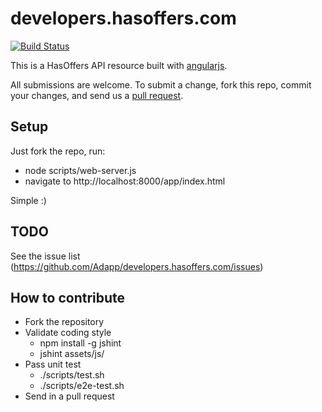 # developers.hasoffers.com

[![Build Status](https://travis-ci.org/Adapp/developers.hasoffers.com.png)](https://travis-ci.org/Adapp/developers.hasoffers.com)

This is a HasOffers API resource built with [angularjs][angularjs].

All submissions are welcome. To submit a change, fork this repo, commit your changes, and send us a [pull request](http://help.github.com/send-pull-requests/).

## Setup
Just fork the repo, run:

- node scripts/web-server.js
- navigate to http://localhost:8000/app/index.html

Simple :)

[angularjs]: http://angularjs.org/

## TODO
See the issue list (https://github.com/Adapp/developers.hasoffers.com/issues)

## How to contribute
- Fork the repository
- Validate coding style
    - npm install -g jshint
    - jshint assets/js/
- Pass unit test
    - ./scripts/test.sh
    - ./scripts/e2e-test.sh
- Send in a pull request
